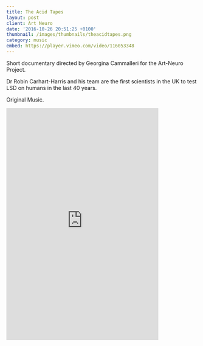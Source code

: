 ```yaml
---
title: The Acid Tapes
layout: post
client: Art Neuro
date: '2016-10-26 20:51:25 +0100'
thumbnail: /images/thumbnails/theacidtapes.png
category: music
embed: https://player.vimeo.com/video/116053348
---
```


Short documentary directed by Georgina Cammalleri for the Art-Neuro Project.

Dr Robin Carhart-Harris and his team are the first scientists in the UK to test LSD on humans in the last 40 years.

Original Music.


<div id="bc"><iframe style="border: 0; width: 400px; height: 610px;" src="https://bandcamp.com/EmbeddedPlayer/album=640590452/size=large/bgcol=ffffff/linkcol=333333/transparent=true/" seamless><a href="http://skillbard.bandcamp.com/album/the-acid-tapes">The Acid Tapes by Skillbard</a></iframe></div>

